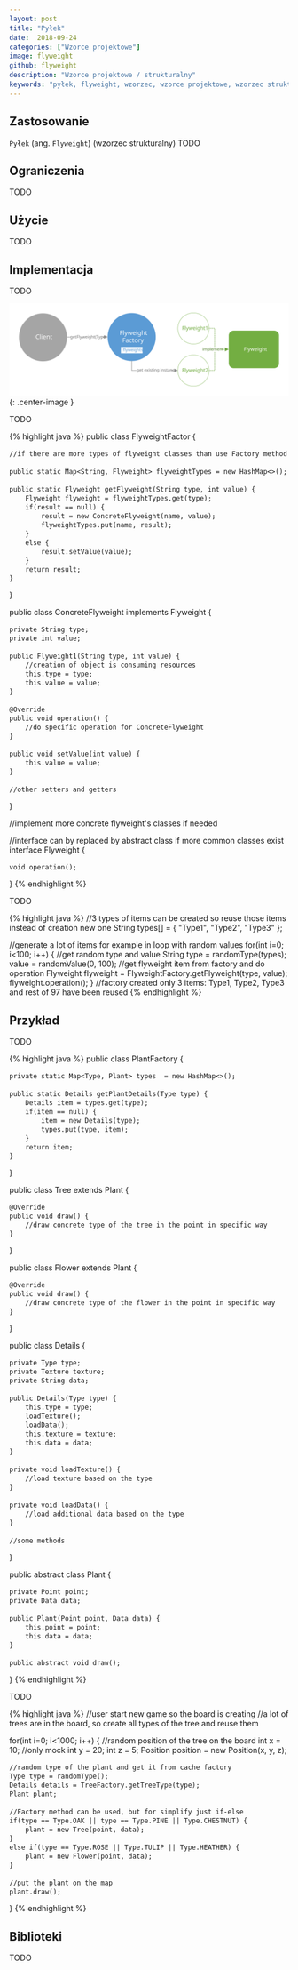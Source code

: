 ```yaml
---
layout: post
title: "Pyłek"
date:  2018-09-24
categories: ["Wzorce projektowe"]
image: flyweight
github: flyweight
description: "Wzorce projektowe / strukturalny"
keywords: "pyłek, flyweight, wzorzec, wzorce projektowe, wzorzec strukturalny, design patterns, android, java, programowanie, programming"
---
```


## Zastosowanie
`Pyłek` (ang. `Flyweight`) (wzorzec strukturalny)
TODO

## Ograniczenia
TODO

## Użycie
TODO

## Implementacja
TODO

![Pyłek diagram](/assets/img/diagrams/flyweight.svg){: .center-image }

TODO

{% highlight java %}
public class FlyweightFactor {

    //if there are more types of flyweight classes than use Factory method

    public static Map<String, Flyweight> flyweightTypes = new HashMap<>();

    public static Flyweight getFlyweight(String type, int value) {
        Flyweight flyweight = flyweightTypes.get(type);
        if(result == null) {
            result = new ConcreteFlyweight(name, value);
            flyweightTypes.put(name, result);
        }
        else {
            result.setValue(value);
        }
        return result;
    }
}

public class ConcreteFlyweight implements Flyweight {

    private String type;
    private int value;

    public Flyweight1(String type, int value) {
        //creation of object is consuming resources
        this.type = type;
        this.value = value;
    }

    @Override
    public void operation() {
        //do specific operation for ConcreteFlyweight
    }

    public void setValue(int value) {
        this.value = value;
    }

    //other setters and getters
}

//implement more concrete flyweight's classes if needed

//interface can by replaced by abstract class if more common classes exist
interface Flyweight {

    void operation();
}
{% endhighlight %}

TODO

{% highlight java %}
//3 types of items can be created so reuse those items instead of creation new one
String types[] = { "Type1", "Type2", "Type3" };

//generate a lot of items for example in loop with random values
for(int i=0; i<100; i++) {
    //get random type and value
    String type = randomType(types);
    value = randomValue(0, 100);
    //get flyweight item from factory and do operation
    Flyweight flyweight = FlyweightFactory.getFlyweight(type, value);
    flyweight.operation();
}
//factory created only 3 items: Type1, Type2, Type3 and rest of 97 have been reused
{% endhighlight %}

## Przykład
TODO

{% highlight java %}
public class PlantFactory {

    private static Map<Type, Plant> types  = new HashMap<>();

    public static Details getPlantDetails(Type type) {
        Details item = types.get(type);
        if(item == null) {
            item = new Details(type);
            types.put(type, item);
        }
        return item;
    }
}

public class Tree extends Plant {

	@Override
    public void draw() {
        //draw concrete type of the tree in the point in specific way
    }
}

public class Flower extends Plant {

	@Override
    public void draw() {
        //draw concrete type of the flower in the point in specific way
    }
}

public class Details {

    private Type type;
    private Texture texture;
    private String data;

    public Details(Type type) {
        this.type = type;
        loadTexture();
        loadData();
        this.texture = texture;
        this.data = data;
    }

    private void loadTexture() {
        //load texture based on the type
    }

    private void loadData() {
        //load additional data based on the type
    }

    //some methods
}

public abstract class Plant {
	
	private Point point;
    private Data data;

    public Plant(Point point, Data data) {
        this.point = point;
        this.data = data;
    }

    public abstract void draw();
}
{% endhighlight %}

TODO

{% highlight java %}
//user start new game so the board is creating
//a lot of trees are in the board, so create all types of the tree and reuse them

for(int i=0; i<1000; i++) {
    //random position of the tree on the board
    int x = 10; //only mock
    int y = 20;
    int z = 5;
    Position position = new Position(x, y, z);

    //random type of the plant and get it from cache factory
    Type type = randomType();
    Details details = TreeFactory.getTreeType(type);
    Plant plant;

    //Factory method can be used, but for simplify just if-else
    if(type == Type.OAK || type == Type.PINE || Type.CHESTNUT) {
    	plant = new Tree(point, data);
    }
    else if(type == Type.ROSE || Type.TULIP || Type.HEATHER) {
    	plant = new Flower(point, data);
    }
    
    //put the plant on the map
    plant.draw();
}
{% endhighlight %}

## Biblioteki
TODO